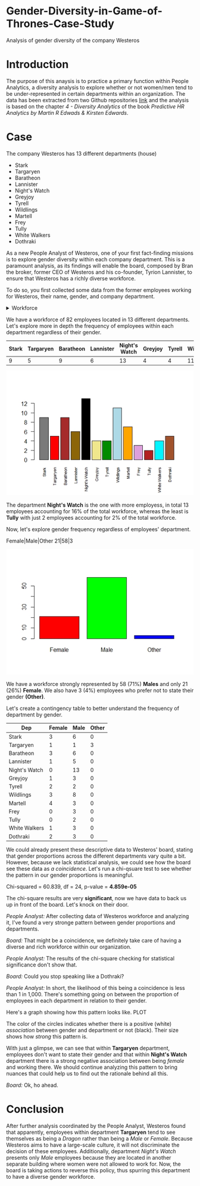 # Gender-Diversity-in-Game-of-Thrones-Case-Study
Analysis of gender diversity of the company Westeros


# Introduction
The purpose of this anaysis is to practice a primary function within People Analytics, a diversity analysis to explore whether or not women/men tend to be under-represented in certain departments within an organization. The data has been extracted from two Github repositories [link](https://github.com/jeffreylancaster/game-of-thrones/tree/master/data) and the analysis is based on the chapter *4 - Diversity Analytics* of the book *Predictive HR Analytics by Martin R Edwads & Kirsten Edwards*.

# Case
The company Westeros has 13 different departments (house)

* Stark
* Targaryen
* Baratheon
* Lannister
* Night's Watch
* Greyjoy
* Tyrell
* Wildlings
* Martell
* Frey
* Tully
* White Walkers
* Dothraki

As a new People Analyst of Westeros, one of your first fact-finding missions is to explore gender diversity within each company department. This is a paramount analysis, as its findings will enable the board, composed by Bran the broker, former CEO of Westeros and his co-founder, Tyrion Lannister, to ensure that Westeros has a richly diverse workforce.

To do so, you first collected some data from the former employees working for Westeros, their name, gender, and company department.

<details>
    <summary>Workforce</summary>

    - ID               Name       Dep         Gender
    - 1                Arya       Stark       Female
    - 2                Benjen     Stark       Male
    - 3                  Bran     Stark       Male
    - 4         Catelyn Stark     Stark       Female
    - 5                Eddard     Stark       Male
    - 6              Jon Snow     Stark       Male
    - 7                Rickon     Stark       Male
    - 8                  Robb     Stark       Male
    - 9                 Sansa     Stark       Female
    - 10            Daenerys      Targaryen   Female
    - 11               Drogon     Targaryen   Other
    - 12              Rhaegal     Targaryen   Other
    - 13             Viserion     Targaryen   Other
    - 14             Viserys      Targaryen   Male
    - 15              Joffrey     Baratheon   Male
    - 16            Myrcella      Baratheon   Female
    - 17               Renly      Baratheon   Male
    - 18               Robert     Baratheon   Male
    - 19               Selyse     Baratheon   Female
    - 20              Shireen     Baratheon   Female
    - 21              Stannis     Baratheon   Male
    - 22               Tommen     Baratheon   Male
    - 23               Gendry     Baratheon   Male
    - 24               Cersei     Lannister   Female
    - 25                Jaime     Lannister   Male
    - 26                Kevan     Lannister   Male
    - 27               Lancel     Lannister   Male
    - 28               Tyrion     Lannister   Male
    - 29                Tywin     Lannister   Male
    - 30       Alliser Thorne Night's Watch   Male
    - 31      Eddison Tollett Night's Watch   Male
    - 32                Grenn Night's Watch   Male
    - 33         Jeor Mormont Night's Watch   Male
    - 34          Karl Tanner Night's Watch   Male
    - 35        Maester Aemon Night's Watch   Male
    - 36                 Olly Night's Watch   Male
    - 37       Othell Yarwyck Night's Watch   Male
    - 38                Pypar Night's Watch   Male
    - 39      Qhorin Halfhand Night's Watch   Male
    - 40                 Rast Night's Watch   Male
    - 41        Samwell Tarly Night's Watch   Male
    - 42                Yoren Night's Watch   Male
    - 43                Balon       Greyjoy   Male
    - 44                Euron       Greyjoy   Male
    - 45                Theon       Greyjoy   Male
    - 46                 Yara       Greyjoy   Female
    - 47                Loras        Tyrell   Male
    - 48                 Mace        Tyrell   Male
    - 49             Margaery        Tyrell   Female
    - 50               Olenna        Tyrell   Female
    - 51             Baby Sam     Wildlings   Male
    - 52              Craster     Wildlings   Male
    - 53                Gilly     Wildlings   Female
    - 54       Mag the Mighty     Wildlings   Male
    - 55         Mance Rayder     Wildlings   Male
    - 56                 Osha     Wildlings   Female
    - 57          Rattleshirt     Wildlings   Male
    - 58           Thenn Warg     Wildlings   Male
    - 59   Tormund Giantsbane     Wildlings   Male
    - 60              Wun Wun     Wildlings   Male
    - 61              Ygritte     Wildlings   Female
    - 62                Doran       Martell   Male
    - 63         Ellaria Sand       Martell   Female
    - 64        Nymeria Sand       Martell    Female
    - 65           Obara Sand       Martell   Female
    - 66               Oberyn       Martell   Male
    - 67             Trystane       Martell   Male
    - 68           Tyene Sand       Martell   Female
    - 69  Black Walder Rivers          Frey   Male
    - 70               Lothar          Frey   Male
    - 71               Walder          Frey   Male
    - 72              Brynden         Tully   Male
    - 73               Edmure         Tully   Male
    - 74 Mag the Mighty Wight White Walkers   Male
    - 75       The Night King White Walkers   Male
    - 76  Wight Wildling Girl White Walkers   Female
    - 77        Wun Wun Wight White Walkers   Male
    - 78               Doreah      Dothraki   Female
    - 79                 Irri      Dothraki   Female
    - 80           Khal Drogo      Dothraki   Male
    - 81              Rakharo      Dothraki   Male
    - 82                Qhono      Dothraki   Male
</details>

We have a workforce of 82 employees located in 13 different departments. Let's explore more in depth the frequency of employees within each department regardless of their gender.

Stark|Targaryen|Baratheon|Lannister|Night's Watch| Greyjoy|Tyrell|Wildlings|Martell|Frey|Tully|White Walkers|Dothraki 
-----|---------|---------|---------|-------------|--------|------|---------|-------|----|-----|-------------|-------- 
9|5|9|6|13|4|4|11|7|3|2|4|5   

![](https://github.com/Pablo-A-Baeza/Gender-Diversity-in-Game-of-Thrones---Case-Study/blob/master/house_freq_p.jpeg)

The department **Night's Watch** is the one with more employess, in total 13 employees accounting for 16% of the total workforce, whereas the least is **Tully** with just 2 employees accounting for 2% of the total workforce.


Now, let's explore gender frequency regardless of employees' department.

Female|Male|Other
21|58|3

![](https://github.com/Pablo-A-Baeza/Gender-Diversity-in-Game-of-Thrones---Case-Study/blob/master/gender_freq_p.jpeg)

We have a workforce strongly represented by 58 (71%) **Males**  and only 21 (26%) **Female**. We also have 3 (4%) employees who prefer not to state their gender **(Other)**.

Let's create a contingency table to better understand the frequency of department by gender.

Dep|Female|Male|Other
---|------|----|-----
Stark|3|6|0
Targaryen|1|1|3
Baratheon|3|6|0
Lannister|1|5|0
Night's Watch|0|13|0
Greyjoy|1|3|0
Tyrell|2|2|0
Wildlings|3|8|0
Martell|4|3|0
Frey|0|3|0
Tully|0|2|0
White Walkers|1|3|0
Dothraki|2|3|0 
   
We could already present these descriptive data to Westeros' board, stating that gender proportions across the different departments vary quite a bit. However, because we lack statistical analysis, we could see how the board see these data as *a coincidence*. Let's run a chi-qsuare test to see whether the pattern in our gender proportions is meaningful.

Chi-squared = 60.839, df = 24, p-value = **4.859e-05**

The chi-square results are very **significant**, now we have data to back us up in front of the board. Let's knock on their door.

*People Analyst:* After collecting data of Westeros workforce and analyzing it, I've found a very stronge pattern between gender proportions and departments.

*Board:* That might be a coincidence, we definitely take care of having a diverse and rich workforce within our organization.

*People Analyst:* The results of the chi-square checking for statistical significance don't show that. 

*Board:* Could you stop speaking like a Dothraki?

*People Analyst:* In short, the likelihood of this being a coincidence is less than 1 in 1,000. There's something going on between the proportion of employees in each department in relation to their gender. 

Here's a graph showing how this pattern looks like.
PLOT

The color of the circles indicates whether there is a positive (white) *association* between gender and department or not (black). Their size shows how *strong* this pattern is.

With just a glimpse, we can see that within **Targaryen** department, employees don't want to state their gender and that within **Night's Watch** department there is a strong negative association between being *female* and working there.
We should continue analyzing this pattern to bring nuances that could help us to find out the rationale behind all this.

*Board:* Ok, ho ahead.

# Conclusion
After further analysis coordinated by the People Analyst, Westeros found that apparently, employees within department **Targaryen** tend to see themselves as being a *Dragon* rather than being a *Male* or *Female*. Because Westeros aims to have a large-scale culture, it will not discriminate the decision of these employees. Additionally, department *Night's Watch* presents only *Male* employees because they are located in another separate building where women were not allowed to work for. Now, the board is taking actions to reverse this policy, thus spurring this department to have a diverse gender workforce.


